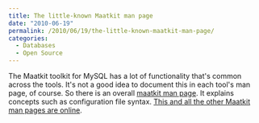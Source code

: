 ```yaml
---
title: The little-known Maatkit man page
date: "2010-06-19"
permalink: /2010/06/19/the-little-known-maatkit-man-page/
categories:
  - Databases
  - Open Source
---
```

The Maatkit toolkit for MySQL has a lot of functionality that's common across the tools. It's not a good idea to document this in each tool's man page, of course. So there is an overall [maatkit man page][1]. It explains concepts such as configuration file syntax. [This and all the other Maatkit man pages are online][2].

 [1]: http://www.maatkit.org/doc/maatkit.html
 [2]: http://www.maatkit.org/doc/
